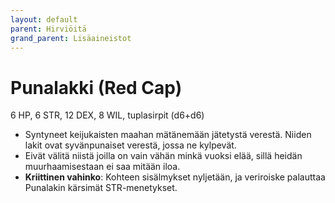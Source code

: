 ```yaml
---
layout: default
parent: Hirviöitä
grand_parent: Lisäaineistot
---
```


# Punalakki (Red Cap)

6 HP, 6 STR, 12 DEX, 8 WIL, tuplasirpit (d6+d6)

- Syntyneet keijukaisten maahan mätänemään jätetystä verestä. Niiden lakit ovat syvänpunaiset verestä, jossa ne kylpevät.
- Eivät välitä niistä joilla on vain vähän minkä vuoksi elää, sillä heidän muurhaamisestaan ei saa mitään iloa.
- **Kriittinen vahinko**: Kohteen sisälmykset nyljetään, ja veriroiske palauttaa Punalakin kärsimät STR-menetykset.
